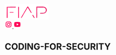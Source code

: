 <a href="https://www.fiap.com.br/" target="_blank">
<img src="fiap.png" width="140" height="50">
</a> <br>


<a href="https://www.instagram.com/fiapoficial/" target="_blank">
<img src="ig.png">
</a>

<a href="https://www.youtube.com/@FiapBrasil" target="_blank">
<img src="yt.png">
</a>

# CODING-FOR-SECURITY
